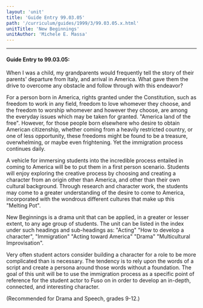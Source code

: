 ```yaml
---
layout: 'unit'
title: 'Guide Entry 99.03.05'
path: '/curriculum/guides/1999/3/99.03.05.x.html'
unitTitle: 'New Beginnings'
unitAuthor: 'Michele E. Massa'
---
```


<body>
<hr/>
 <h4>
  Guide Entry to 99.03.05:
 </h4>
 When I was a child, my grandparents would frequently tell the story of their parents' departure from Italy, and arrival in America.  What gave them the drive to overcome any obstacle and follow through with this endeavor?
 <p>
  For a person born in America, rights granted under the Constitution, such as freedom to work in any field, freedom to love whomever they choose, and the freedom to worship whomever and however they choose, are among the everyday issues which may be taken for granted.  "America land of the free".  However, for those people born elsewhere who desire to obtain American citizenship, whether coming from a heavily restricted country, or one of less opportunity, these freedoms might be found to be a treasure, overwhelming, or maybe even frightening.  Yet the immigration process continues daily.
 </p>
 <p>
  A vehicle for immersing students into the incredible process entailed in coming to America will be to put them in a first person scenario.  Students will enjoy exploring the creative process by choosing and creating a character from an origin other than America, and other than their own cultural background.  Through research and character work, the students may come to a greater understanding of the desire to come to America, incorporated with the wondrous different cultures that make up this "Melting Pot".
 </p>
 <p>
  New Beginnings is a drama unit that can be applied, in a greater or lesser extent, to any age group of students.  The unit can be listed in the index under such headings and sub-headings as:  "Acting" "How to develop a character", "Immigration" "Acting toward America" "Drama" "Multicultural Improvisation".
 </p>
 <p>
  Very often student actors consider building a character for a role to be more complicated than is necessary.  The tendency is to rely upon the words of a script and create a persona around those words without a foundation.  The goal of this unit will be to use the immigration process as a specific point of reference for the student actor to Fuso on in order to develop an in-depth, connected, and interesting character.
 </p>
 <p>
  (Recommended for Drama and Speech, grades 9-12.)
 </p>

</body>

